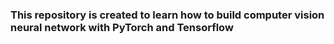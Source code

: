 ### This repository is created to learn how to build computer vision neural network with PyTorch and Tensorflow
